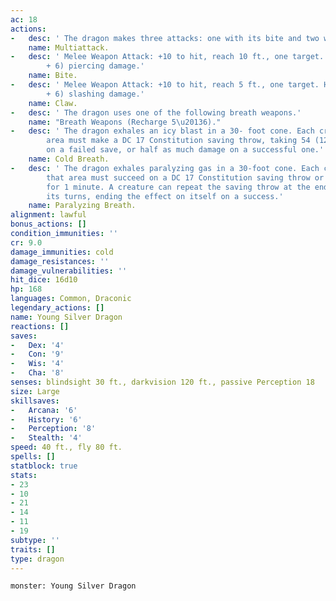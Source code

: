 ```yaml
---
ac: 18
actions:
-   desc: ' The dragon makes three attacks: one with its bite and two with its claws.'
    name: Multiattack.
-   desc: ' Melee Weapon Attack: +10 to hit, reach 10 ft., one target. Hit: 17 (2d10
        + 6) piercing damage.'
    name: Bite.
-   desc: ' Melee Weapon Attack: +10 to hit, reach 5 ft., one target. Hit: 13 (2d6
        + 6) slashing damage.'
    name: Claw.
-   desc: ' The dragon uses one of the following breath weapons.'
    name: "Breath Weapons (Recharge 5\u20136)."
-   desc: ' The dragon exhales an icy blast in a 30- foot cone. Each creature in that
        area must make a DC 17 Constitution saving throw, taking 54 (12d8) cold damage
        on a failed save, or half as much damage on a successful one.'
    name: Cold Breath.
-   desc: ' The dragon exhales paralyzing gas in a 30-foot cone. Each creature in
        that area must succeed on a DC 17 Constitution saving throw or be paralyzed
        for 1 minute. A creature can repeat the saving throw at the end of each of
        its turns, ending the effect on itself on a success.'
    name: Paralyzing Breath.
alignment: lawful
bonus_actions: []
condition_immunities: ''
cr: 9.0
damage_immunities: cold
damage_resistances: ''
damage_vulnerabilities: ''
hit_dice: 16d10
hp: 168
languages: Common, Draconic
legendary_actions: []
name: Young Silver Dragon
reactions: []
saves:
-   Dex: '4'
-   Con: '9'
-   Wis: '4'
-   Cha: '8'
senses: blindsight 30 ft., darkvision 120 ft., passive Perception 18
size: Large
skillsaves:
-   Arcana: '6'
-   History: '6'
-   Perception: '8'
-   Stealth: '4'
speed: 40 ft., fly 80 ft.
spells: []
statblock: true
stats:
- 23
- 10
- 21
- 14
- 11
- 19
subtype: ''
traits: []
type: dragon
---
```

```statblock
monster: Young Silver Dragon
```